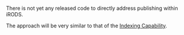 #

There is not yet any released code to directly address publishing within iRODS.

The approach will be very similar to that of the [Indexing Capability](indexing.md).

